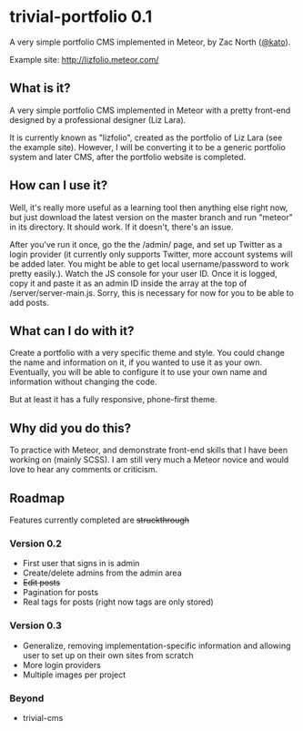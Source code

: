 trivial-portfolio 0.1
=================
A very simple portfolio CMS implemented in Meteor, by Zac North ([@kato](https://twitter.com/kato)).

Example site: http://lizfolio.meteor.com/

## What is it?
A very simple portfolio CMS implemented in Meteor with a pretty front-end designed by a professional designer (Liz Lara).

It is currently known as "lizfolio", created as the portfolio of Liz Lara (see the example site). However, I will be converting it to be a generic portfolio system and later CMS, after the portfolio website is completed.

## How can I use it?
Well, it's really more useful as a learning tool then anything else right now, but just download the latest version on the master branch and run "meteor" in its directory. It should work. If it doesn't, there's an issue.

After you've run it once, go the the /admin/ page, and set up Twitter as a login provider (it currently only supports Twitter, more account systems will be added later. You might be able to get local username/password to work pretty easily.). Watch the JS console for your user ID. Once it is logged, copy it and paste it as an admin ID inside the array at the top of /server/server-main.js. Sorry, this is necessary for now for you to be able to add posts.
## What can I do with it?
Create a portfolio with a very specific theme and style. You could change the name and information on it, if you wanted to use it as your own. Eventually, you will be able to configure it to use your own name and information without changing the code.

But at least it has a fully responsive, phone-first theme.
## Why did you do this?
To practice with Meteor, and demonstrate front-end skills that I have been working on (mainly SCSS). I am still very much a Meteor novice and would love to hear any comments or criticism.
## Roadmap
Features currently completed are ~~struckthrough~~
### Version 0.2
* First user that signs in is admin
* Create/delete admins from the admin area
* ~~Edit posts~~
* Pagination for posts
* Real tags for posts (right now tags are only stored)

### Version 0.3
* Generalize, removing implementation-specific information and allowing user to set up on their own sites from scratch
* More login providers
* Multiple images per project

### Beyond
* trivial-cms
